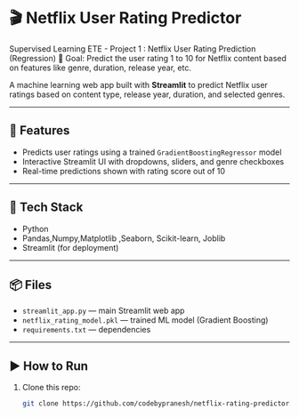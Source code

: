 # 🎬 Netflix User Rating Predictor

Supervised Learning ETE -
Project 1 : 
Netflix User Rating Prediction (Regression)
🎯 Goal:
Predict the user rating 1 to 10 for Netflix content based on features like genre, duration, release year, etc.

A machine learning web app built with **Streamlit** to predict Netflix user ratings based on content type, release year, duration, and selected genres.

---

## 🚀 Features

- Predicts user ratings using a trained `GradientBoostingRegressor` model
- Interactive Streamlit UI with dropdowns, sliders, and genre checkboxes
- Real-time predictions shown with rating score out of 10

---

## 🧠 Tech Stack

- Python
- Pandas,Numpy,Matplotlib ,Seaborn, Scikit-learn, Joblib
- Streamlit (for deployment)

---

## 📦 Files

- `streamlit_app.py` — main Streamlit web app
- `netflix_rating_model.pkl` — trained ML model (Gradient Boosting)
- `requirements.txt` — dependencies

---

## ▶️ How to Run

1. Clone this repo:
   ```bash
   git clone https://github.com/codebypranesh/netflix-rating-predictor.git
